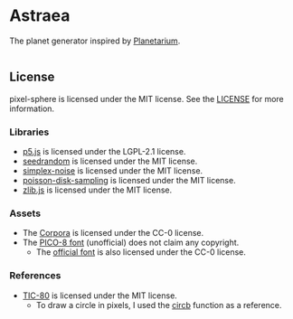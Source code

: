 # Astraea

The planet generator inspired by [Planetarium](https://managore.itch.io/planetarium).

![]()

## License

pixel-sphere is licensed under the MIT license. See the [LICENSE](https://github.com/yurkth/pixel-sphere/blob/master/LICENSE) for more information.

### Libraries

- [p5.js](https://github.com/processing/p5.js) is licensed under the LGPL-2.1 license.
- [seedrandom](https://github.com/davidbau/seedrandom) is licensed under the MIT license.
- [simplex-noise](https://github.com/jwagner/simplex-noise.js) is licensed under the MIT license.
- [poisson-disk-sampling](https://github.com/kchapelier/poisson-disk-sampling) is licensed under the MIT license.
- [zlib.js](https://github.com/imaya/zlib.js) is licensed under the MIT license.

### Assets

- The [Corpora](https://github.com/dariusk/corpora) is licensed under the CC-0 license.
- The [PICO-8 font](https://www.lexaloffle.com/bbs/?tid=3760) (unofficial) does not claim any copyright.
  - The [official font](https://www.lexaloffle.com/pico-8.php?page=faq) is also licensed under the CC-0 license.

### References

- [TIC-80](https://github.com/nesbox/TIC-80) is licensed under the MIT license.
  - To draw a circle in pixels, I used the [circb](https://github.com/nesbox/TIC-80/blob/master/src/tic.c#L948-L961) function as a reference.

